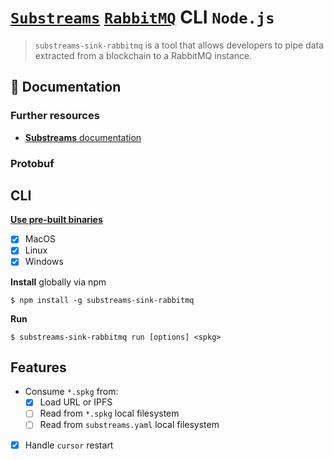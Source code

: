 # [`Substreams`](https://substreams.streamingfast.io/) [`RabbitMQ`](https://www.rabbitmq.com/) CLI `Node.js`

<!-- [<img alt="github" src="" height="20">](https://github.com/pinax-network/substreams-sink-rabbitmq) -->
<!-- [<img alt="npm" src="" height="20">](https://www.npmjs.com/package/substreams-sink-rabbitmq) -->
<!-- [<img alt="GitHub Workflow Status" src="" height="20">](https://github.com/pinax-network/substreams-sink-rabbitmq/actions?query=branch%3Amain) -->

> `substreams-sink-rabbitmq` is a tool that allows developers to pipe data extracted from a blockchain to a RabbitMQ instance.

## 📖 Documentation

<!-- ### https://www.npmjs.com/package/substreams-sink-rabbitmq -->

### Further resources

- [**Substreams** documentation](https://substreams.streamingfast.io)

### Protobuf

## CLI
[**Use pre-built binaries**](https://github.com/pinax-network/substreams-sink-rabbitmq/releases)
- [x] MacOS
- [x] Linux
- [x] Windows

**Install** globally via npm
```
$ npm install -g substreams-sink-rabbitmq
```

**Run**
```
$ substreams-sink-rabbitmq run [options] <spkg>
```

## Features

- Consume `*.spkg` from:
  - [x] Load URL or IPFS
  - [ ] Read from `*.spkg` local filesystem
  - [ ] Read from `substreams.yaml` local filesystem
- [x] Handle `cursor` restart